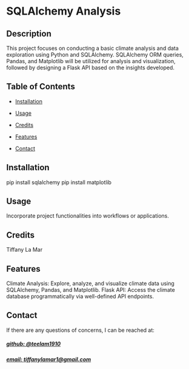 # SQLAlchemy Analysis




## Description
This project focuses on conducting a basic climate analysis and data exploration using Python and SQLAlchemy. SQLAlchemy ORM queries, Pandas, and Matplotlib will be utilized for analysis and visualization, followed by designing a Flask API based on the insights developed.



## Table of Contents
- [Installation](#installation)
- [Usage](#usage)
- [Credits](#credits)

- [Features](#features)

- [Contact](#contact)

## Installation
pip install sqlalchemy
pip install matplotlib

## Usage
Incorporate project functionalities into workflows or applications.

## Credits
Tiffany La Mar



## Features
Climate Analysis: Explore, analyze, and visualize climate data using SQLAlchemy, Pandas, and Matplotlib. 
Flask API: Access the climate database programmatically via well-defined API endpoints.



## Contact
If there are any questions of concerns, I can be reached at:
##### [github: @teelam1910](https://github.com/@teelam1910)
##### [email: tiffanylamar1@gmail.com](mailto:tiffanylamar1@gmail.com)

